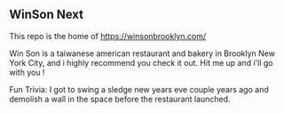 ## WinSon Next

This repo is the home of https://winsonbrooklyn.com/

Win Son is a taiwanese american restaurant and bakery in Brooklyn New York City, and i highly recommend you check it out. Hit me up and i'll go with you !

Fun Trivia: I got to swing a sledge new years eve couple years ago and demolish a wall in the space before the restaurant launched.
